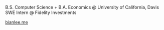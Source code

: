 B.S. Computer Science + B.A. Economics @ University of California, Davis
<br/>SWE Intern @ Fidelity Investments

<a href="https://bianlee.me" target="_blank">bianlee.me</a>
